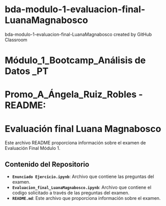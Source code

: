 # bda-modulo-1-evaluacion-final-LuanaMagnabosco

bda-modulo-1-evaluacion-final-LuanaMagnabosco created by GitHub Classroom

# Módulo_1_Bootcamp_Análisis de Datos _PT

# Promo_A_Ángela_Ruiz_Robles - README:

# Evaluación final Luana Magnabosco

Este archivo README proporciona información sobre el examen de Evaluación Final Módulo 1.

## Contenido del Repositorio

- **`Enunciado Ejercicio.ipynb`**: Archivo que contiene las preguntas del examen.
- **`Evaluacion_final_LuanaMagnabosco.ipynb`**: Archivo que contiene el codigo solicitado a través de las preguntas del examen.
- **`README.md`**: Este archivo que proporciona información sobre el examen.

